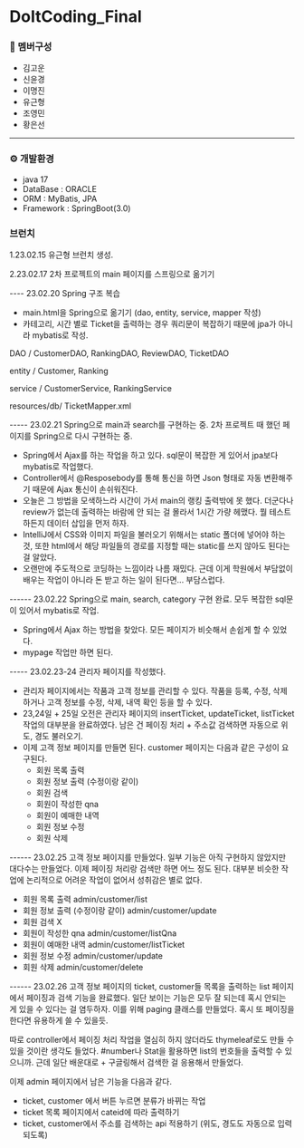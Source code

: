 # DoItCoding_Final

### 👥 멤버구성
 - 김고운
 - 신윤경
 - 이명진
 - 유근형
 - 조영민
 - 황은선
<hr>

### ⚙️ 개발환경
 - java 17
 - DataBase : ORACLE
 - ORM : MyBatis, JPA
 - Framework : SpringBoot(3.0)

### 브런치
1.23.02.15 
유근형 브런치 생성.


2.23.02.17
2차 프로젝트의 main 페이지를 스프링으로 옮기기


---- 23.02.20
Spring 구조 복습

- main.html을 Spring으로 옮기기 (dao, entity, service, mapper 작성)
- 카테고리, 시간 별로 Ticket을 출력하는 경우 쿼리문이 복잡하기 때문에 jpa가 아니라 mybatis로 작성.

DAO / CustomerDAO, RankingDAO, ReviewDAO, TicketDAO

entity / Customer, Ranking

service / CustomerService, RankingService

resources/db/ TicketMapper.xml

----- 23.02.21
Spring으로 main과 search를 구현하는 중. 2차 프로젝트 때 했던 페이지를 Spring으로 다시 구현하는 중.

- Spring에서 Ajax를 하는 작업을 하고 있다. sql문이 복잡한 게 있어서 jpa보다 mybatis로 작업했다.
- Controller에서 @Resposebody를 통해 통신을 하면 Json 형태로 자동 변환해주기 때문에 Ajax 통신이 손쉬워진다.
- 오늘은 그 방법을 모색하느라 시간이 가서 main의 랭킹 출력밖에 못 했다. 더군다나 review가 없는데 출력하는 바람에 안 되는 걸 몰라서 1시간 가량 헤맸다. 뭘 테스트하든지 데이터 삽입을 먼저 하자.
- IntelliJ에서 CSS와 이미지 파일을 불러오기 위해서는 static 폴더에 넣어야 하는 것, 또한 html에서 해당 파일들의 경로를 지정할 때는 static를 쓰지 않아도 된다는 걸 알았다.
- 오랜만에 주도적으로 코딩하는 느낌이라 나름 재밌다. 근데 이게 학원에서 부담없이 배우는 작업이 아니라 돈 받고 하는 일이 된다면... 부담스럽다.



------ 23.02.22
Spring으로 main, search, category 구현 완료. 모두 복잡한 sql문이 있어서 mybatis로 작업.
- Spring에서 Ajax 하는 방법을 찾았다. 모든 페이지가 비슷해서 손쉽게 할 수 있었다.
- mypage 작업만 하면 된다.


----- 23.02.23-24
관리자 페이지를 작성했다.
- 관리자 페이지에서는 작품과 고객 정보를 관리할 수 있다. 작품을 등록, 수정, 삭제하거나 고객 정보를 수정, 삭제, 내역 확인 등을 할 수 있다.
- 23,24일 + 25일 오전은 관리자 페이지의 insertTicket, updateTicket, listTicket 작업의 대부분을 완료하였다. 남은 건 페이징 처리 + 주소값 검색하면 자동으로 위도, 경도 불러오기.
- 이제 고객 정보 페이지를 만들면 된다. customer 페이지는 다음과 같은 구성이 요구된다.
  - 회원 목록 출력
  - 회원 정보 출력 (수정이랑 같이)
  - 회원 검색
  - 회원이 작성한 qna
  - 회원이 예매한 내역
  - 회원 정보 수정
  - 회원 삭제

------ 23.02.25
고객 정보 페이지를 만들었다. 일부 기능은 아직 구현하지 않았지만 대다수는 만들었다.
이제 페이징 처리랑 검색만 하면 어느 정도 된다.
대부분 비슷한 작업에 논리적으로 어려운 작업이 없어서 성취감은 별로 없다.
- 회원 목록 출력 admin/customer/list
- 회원 정보 출력 (수정이랑 같이) admin/customer/update
- 회원 검색 X
- 회원이 작성한 qna admin/customer/listQna
- 회원이 예매한 내역 admin/customer/listTicket
- 회원 정보 수정 admin/customer/update
- 회원 삭제 admin/customer/delete


------ 23.02.26
고객 정보 페이지의 ticket, customer들 목록을 출력하는 list 페이지에서 페이징과 검색 기능을 완료했다.
일단 보이는 기능은 모두 잘 되는데 혹시 안되는 게 있을 수 있다는 걸 염두하자.
이를 위해 paging 클래스를 만들었다. 혹시 또 페이징을 한다면 유용하게 쓸 수 있을듯.

따로 controller에서 페이징 처리 작업을 열심히 하지 않더라도 thymeleaf로도 만들 수 있을 것이란 생각도 들었다.
#number나 Stat을 활용하면 list의 번호들을 출력할 수 있으니까.
근데 일단 배운대로 + 구글링해서 검색한 걸 응용해서 만들었다.

이제 admin 페이지에서 남은 기능을 다음과 같다.
- ticket, customer 에서 버튼 누르면 분류가 바뀌는 작업
- ticket 목록 페이지에서 cateid에 따라 출력하기
- ticket, customer에서 주소를 검색하는 api 적용하기 (위도, 경도도 자동으로 입력되도록)
